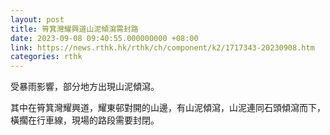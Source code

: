 ```yaml
---
layout: post
title: 筲箕灣耀興道山泥傾瀉需封路
date: 2023-09-08 09:40:55.000000000 +08:00
link: https://news.rthk.hk/rthk/ch/component/k2/1717343-20230908.htm
categories: rthk
---
```


受暴雨影響，部分地方出現山泥傾瀉。

其中在筲箕灣耀興道，耀東邨對開的山邊，有山泥傾瀉，山泥連同石頭傾瀉而下，橫擱在行車線，現場的路段需要封閉。
